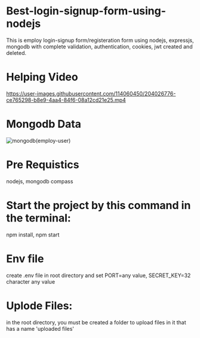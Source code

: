 # Best-login-signup-form-using-nodejs
This is employ login-signup form/registeration form using nodejs, expressjs, mongodb with complete validation, authentication, cookies, jwt created and deleted.


# Helping Video

https://user-images.githubusercontent.com/114060450/204026776-ce765298-b8e9-4aa4-84f6-08a12cd21e25.mp4

# Mongodb Data
![mongodb(employ-user)](https://user-images.githubusercontent.com/114060450/204026863-5ebd9dd7-a80b-4481-b160-c67684c3e80d.png)


# Pre Requistics

nodejs,
mongodb compass

# Start the project by this command in the terminal:
npm install,
npm start

# Env file 

create .env file in root directory and set PORT=any value, SECRET_KEY=32 character any value

# Uplode Files:

in the root directory, you must be created a folder to upload files in it that has a name 'uploaded files'
